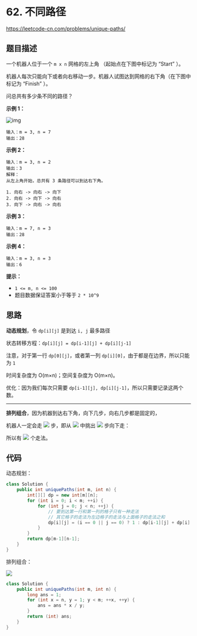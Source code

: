 # 62. 不同路径

https://leetcode-cn.com/problems/unique-paths/

## 题目描述

一个机器人位于一个 `m x n` 网格的左上角 （起始点在下图中标记为 “Start” ）。

机器人每次只能向下或者向右移动一步。机器人试图达到网格的右下角（在下图中标记为 “Finish” ）。

问总共有多少条不同的路径？

 

**示例 1：**

![img](https://assets.leetcode.com/uploads/2018/10/22/robot_maze.png)

```
输入：m = 3, n = 7
输出：28
```

**示例 2：**

```
输入：m = 3, n = 2
输出：3
解释：
从左上角开始，总共有 3 条路径可以到达右下角。

1. 向右 -> 向右 -> 向下
2. 向右 -> 向下 -> 向右
3. 向下 -> 向右 -> 向右
```

**示例 3：**

```
输入：m = 7, n = 3
输出：28
```

**示例 4：**

```
输入：m = 3, n = 3
输出：6
```



**提示：**

* `1 <= m, n <= 100`
* 题目数据保证答案小于等于 `2 * 10^9`



## 思路

**动态规划**，令 `dp[i][j]` 是到达 `i, j` 最多路径

状态转移方程：`dp[i][j] = dp[i-1][j] + dp[i][j-1]`

注意，对于第一行 `dp[0][j]`，或者第一列 `dp[i][0]`，由于都是在边界，所以只能为 `1`

时间复杂度为 O(m×n)；空间复杂度为 O(m×n)。

优化：因为我们每次只需要 `dp[i-1][j], dp[i][j-1]`，所以只需要记录这两个数。

----

**排列组合**，因为机器到达右下角，向下几步，向右几步都是固定的，

机器人一定会走 ![](https://images.yingwai.top/picgo/20210827111845.png) 步，即从 ![](https://images.yingwai.top/picgo/20210827111845.png) 中挑出 ![](https://images.yingwai.top/picgo/20210827111937.png) 步向下走：

所以有 ![](https://images.yingwai.top/picgo/20210827112027.png) 个走法。



## 代码

动态规划：

```java
class Solution {
    public int uniquePaths(int m, int n) {
        int[][] dp = new int[m][n];
        for (int i = 0; i < m; ++i) {
            for (int j = 0; j < n; ++j) {
                // 要到达第一行和第一列的格子只有一种走法
                // 其它格子的走法为左边格子的走法与上面格子的走法之和
                dp[i][j] = (i == 0 || j == 0) ? 1 : dp[i-1][j] + dp[i][j-1];
            }
        }
        return dp[m-1][n-1];
    }
}
```

排列组合：

![](https://images.yingwai.top/picgo/20210827112058.png)

```java
class Solution {
    public int uniquePaths(int m, int n) {
        long ans = 1;
        for (int x = n, y = 1; y < m; ++x, ++y) {
            ans = ans * x / y;
        }
        return (int) ans;
    }
}
```

